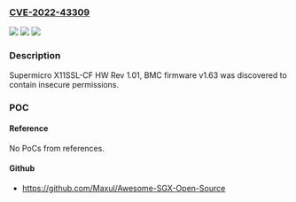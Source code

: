 ### [CVE-2022-43309](https://cve.mitre.org/cgi-bin/cvename.cgi?name=CVE-2022-43309)
![](https://img.shields.io/static/v1?label=Product&message=n%2Fa&color=blue)
![](https://img.shields.io/static/v1?label=Version&message=n%2Fa&color=blue)
![](https://img.shields.io/static/v1?label=Vulnerability&message=n%2Fa&color=brighgreen)

### Description

Supermicro X11SSL-CF HW Rev 1.01, BMC firmware v1.63 was discovered to contain insecure permissions.

### POC

#### Reference
No PoCs from references.

#### Github
- https://github.com/Maxul/Awesome-SGX-Open-Source

